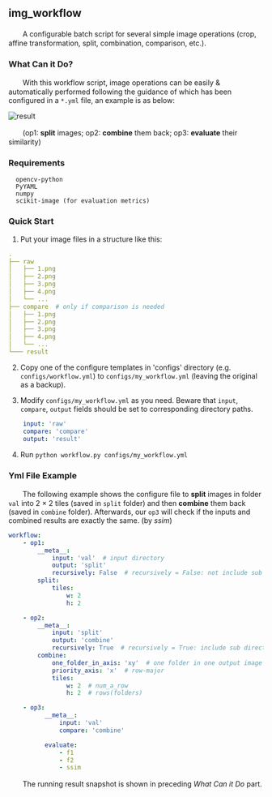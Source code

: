 ## img_workflow
　　A configurable batch script for several simple image operations (crop, affine transformation, split, combination, comparison, etc.).

### What Can it Do?

　　With this workflow script, image operations can be easily & automatically performed following the guidance of which has been configured in a `*.yml` file, an example is as below:  

![result](http://www.xyu.ink/wp-content/uploads/2019/11/workflow.png)

　　(op1: **split** images; op2: **combine** them back; op3: **evaluate** their similarity)

### Requirements

```
  opencv-python  
  PyYAML
  numpy
  scikit-image (for evaluation metrics)
```

### Quick Start

1. Put your image files in a structure like this:

```yaml
. 
├── raw
│   ├── 1.png
│   ├── 2.png
│   ├── 3.png
│   ├── 4.png
│   └── ...
├── compare  # only if comparison is needed
│   ├── 1.png
│   ├── 2.png
│   ├── 3.png
│   ├── 4.png
│   └── ...
└─── result
```

2. Copy one of the configure templates in 'configs' directory (e.g. `configs/workflow.yml`) to `configs/my_workflow.yml` (leaving the original as a backup).

3. Modify `configs/my_workflow.yml` as you need. Beware that `input`, `compare`, `output` fields should be set to corresponding directory paths.
```yaml
    input: 'raw'
    compare: 'compare'
    output: 'result'
```

4. Run `python workflow.py configs/my_workflow.yml`

### Yml File Example

　　The following example shows the configure file to **split** images in folder `val` into 2 × 2 tiles (saved in `split` folder) and then **combine** them back (saved in `combine` folder). Afterwards, our `op3` will check if the inputs and combined results are exactly the same. (by *ssim*)

```yaml
workflow:
    - op1:
        __meta__:
            input: 'val'  # input directory
            output: 'split'
            recursively: False  # recursively = False: not include sub directory
        split:
            tiles:
                w: 2
                h: 2

    - op2:
        __meta__:
            input: 'split'
            output: 'combine'
            recursively: True  # recursively = True: include sub directory
        combine:
            one_folder_in_axis: 'xy'  # one folder in one output image
            priority_axis: 'x'  # row-major
            tiles:
                w: 2  # num_a_row
                h: 2  # rows(folders)

    - op3:
          __meta__:
              input: 'val'
              compare: 'combine'

          evaluate:
              - f1
              - f2
              - ssim
```

　　The running result snapshot is shown in preceding *What Can it Do* part.



